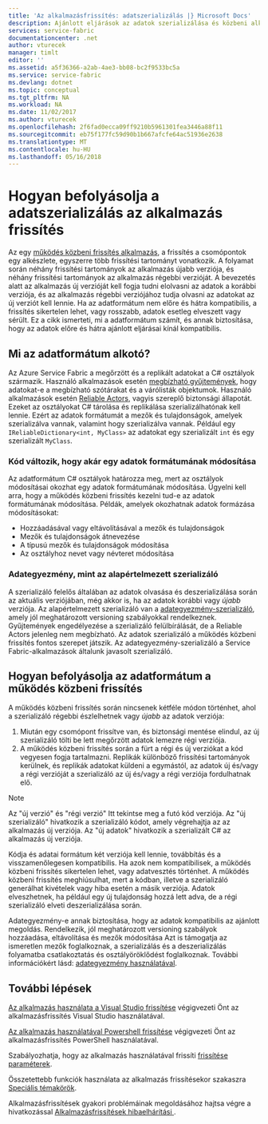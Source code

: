 ```yaml
---
title: 'Az alkalmazásfrissítés: adatszerializálás |} Microsoft Docs'
description: Ajánlott eljárások az adatok szerializálása és közbeni alkalmazás hatása.
services: service-fabric
documentationcenter: .net
author: vturecek
manager: timlt
editor: ''
ms.assetid: a5f36366-a2ab-4ae3-bb08-bc2f9533bc5a
ms.service: service-fabric
ms.devlang: dotnet
ms.topic: conceptual
ms.tgt_pltfrm: NA
ms.workload: NA
ms.date: 11/02/2017
ms.author: vturecek
ms.openlocfilehash: 2f6fad0ecca09ff9210b5961301fea3446a88f11
ms.sourcegitcommit: eb75f177fc59d90b1b667afcfe64ac51936e2638
ms.translationtype: MT
ms.contentlocale: hu-HU
ms.lasthandoff: 05/16/2018
---
```

# <a name="how-data-serialization-affects-an-application-upgrade"></a>Hogyan befolyásolja a adatszerializálás az alkalmazás frissítés
Az egy [működés közbeni frissítés alkalmazás](service-fabric-application-upgrade.md), a frissítés a csomópontok egy alkészlete, egyszerre több frissítési tartományt vonatkozik. A folyamat során néhány frissítési tartományok az alkalmazás újabb verziója, és néhány frissítési tartományok az alkalmazás régebbi verzióját. A bevezetés alatt az alkalmazás új verzióját kell fogja tudni elolvasni az adatok a korábbi verziója, és az alkalmazás régebbi verziójához tudja olvasni az adatokat az új verziót kell lennie. Ha az adatformátum nem előre és hátra kompatibilis, a frissítés sikertelen lehet, vagy rosszabb, adatok esetleg elveszett vagy sérült. Ez a cikk ismerteti, mi a adatformátum számít, és annak biztosítása, hogy az adatok előre és hátra ajánlott eljárásai kínál kompatibilis.

## <a name="what-makes-up-your-data-format"></a>Mi az adatformátum alkotó?
Az Azure Service Fabric a megőrzött és a replikált adatokat a C# osztályok származik. Használó alkalmazások esetén [megbízható gyűjtemények](service-fabric-reliable-services-reliable-collections.md), hogy adatokat-e a megbízható szótárakat és a várólisták objektumok. Használó alkalmazások esetén [Reliable Actors](service-fabric-reliable-actors-introduction.md), vagyis szereplő biztonsági állapotát. Ezeket az osztályokat C# tárolása és replikálása szerializálhatónak kell lennie. Ezért az adatok formátumát a mezők és tulajdonságok, amelyek szerializálva vannak, valamint hogy szerializálva vannak. Például egy `IReliableDictionary<int, MyClass>` az adatokat egy szerializált `int` és egy szerializált `MyClass`.

### <a name="code-changes-that-result-in-a-data-format-change"></a>Kód változik, hogy akár egy adatok formátumának módosítása
Az adatformátum C# osztályok határozza meg, mert az osztályok módosításai okozhat egy adatok formátumának módosítása. Ügyelni kell arra, hogy a működés közbeni frissítés kezelni tud-e az adatok formátumának módosítása. Példák, amelyek okozhatnak adatok formázása módosításokat:

* Hozzáadásával vagy eltávolításával a mezők és tulajdonságok
* Mezők és tulajdonságok átnevezése
* A típusú mezők és tulajdonságok módosítása
* Az osztályhoz nevet vagy névteret módosítása

### <a name="data-contract-as-the-default-serializer"></a>Adategyezmény, mint az alapértelmezett szerializáló
A szerializáló felelős általában az adatok olvasása és deszerializálása során az aktuális verziójában, még akkor is, ha az adatok korábbi vagy *újabb* verziója. Az alapértelmezett szerializáló van a [adategyezmény-szerializáló](https://msdn.microsoft.com/library/ms733127.aspx), amely jól meghatározott versioning szabályokkal rendelkeznek. Gyűjtemények engedélyezése a szerializáló felülbírálását, de a Reliable Actors jelenleg nem megbízható. Az adatok szerializáló a működés közbeni frissítés fontos szerepet játszik. Az adategyezmény-szerializáló a Service Fabric-alkalmazások általunk javasolt szerializáló.

## <a name="how-the-data-format-affects-a-rolling-upgrade"></a>Hogyan befolyásolja az adatformátum a működés közbeni frissítés
A működés közbeni frissítés során nincsenek kétféle módon történhet, ahol a szerializáló régebbi észlelhetnek vagy *újabb* az adatok verziója:

1. Miután egy csomópont frissítve van, és biztonsági mentése elindul, az új szerializáló tölti be lett megőrzött adatok lemezre régi verziója.
2. A működés közbeni frissítés során a fürt a régi és új verziókat a kód vegyesen fogja tartalmazni. Replikák különböző frissítési tartományok kerülnek, és replikák adatokat küldeni a egymástól, az adatok új és/vagy a régi verzióját a szerializáló az új és/vagy a régi verziója fordulhatnak elő.

> [!NOTE]
> Az "új verzió" és "régi verzió" Itt tekintse meg a futó kód verziója. Az "új szerializáló" hivatkozik a szerializáló kódot, amely végrehajtja az az alkalmazás új verziója. Az "új adatok" hivatkozik a szerializált C# az alkalmazás új verziója.
> 
> 

Kódja és adatai formátum két verziója kell lennie, továbbítás és a visszamenőlegesen kompatibilis. Ha azok nem kompatibilisek, a működés közbeni frissítés sikertelen lehet, vagy adatvesztés történhet. A működés közbeni frissítés meghiúsulhat, mert a kódban, illetve a szerializáló generálhat kivételek vagy hiba esetén a másik verziója. Adatok elveszhetnek, ha például egy új tulajdonság hozzá lett adva, de a régi szerializáló elveti deszerializálása során.

Adategyezmény-e annak biztosítása, hogy az adatok kompatibilis az ajánlott megoldás. Rendelkezik, jól meghatározott versioning szabályok hozzáadása, eltávolítása és mezők módosítása Azt is támogatja az ismeretlen mezők foglalkoznak, a szerializálás és a deszerializálás folyamatba csatlakoztatás és osztályöröklődést foglalkoznak. További információkért lásd: [adategyezmény használatával](https://msdn.microsoft.com/library/ms733127.aspx).

## <a name="next-steps"></a>További lépések
[Az alkalmazás használata a Visual Studio frissítése](service-fabric-application-upgrade-tutorial.md) végigvezeti Önt az alkalmazásfrissítés Visual Studio használatával.

[Az alkalmazás használatával Powershell frissítése](service-fabric-application-upgrade-tutorial-powershell.md) végigvezeti Önt az alkalmazásfrissítés PowerShell használatával.

Szabályozhatja, hogy az alkalmazás használatával frissíti [frissítése paraméterek](service-fabric-application-upgrade-parameters.md).

Összetettebb funkciók használata az alkalmazás frissítésekor szakaszra [Speciális témakörök](service-fabric-application-upgrade-advanced.md).

Alkalmazásfrissítések gyakori problémáinak megoldásához hajtsa végre a hivatkozással [Alkalmazásfrissítések hibaelhárítási ](service-fabric-application-upgrade-troubleshooting.md).

